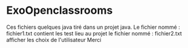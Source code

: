 # ExoOpenclassrooms
Ces fichiers quelques java tiré dans un projet java.
Le fichier nommé : fichier1.txt contient les test lieu au projet
le fichier nommé : fichier2.txt afficher les choix de l'utilisateur
Merci
